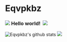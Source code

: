 # Eqvpkbz

### ![](https://s1.ax1x.com/2020/07/17/UyyFpV.gif) Hello world!&nbsp; ![](https://s1.ax1x.com/2020/07/17/Uysuz8.gif)

![Eqvpkbz's github stats](https://github-readme-stats.vercel.app/api?username=eqvpkbz&show_icons=true&hide_border=true)
![](https://s1.ax1x.com/2020/07/17/Uyy36O.gif)
